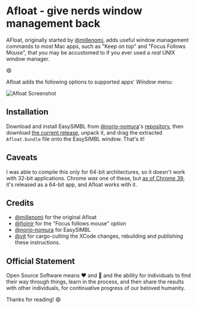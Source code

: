 Afloat - give nerds window management back
==========================================

AFloat, originally started by [@millenomi][], adds useful window management
commands to _most_ Mac apps, such as "Keep on top" and "Focus Follows Mouse",
that you may be accustomed to if you ever used a _real_ UNIX window manager.

:smile:

Afloat adds the following options to supported apps' _Window_ menu:

![Afloat Screenshot][afloat-screenie]


Installation
------------

Download and install EasySIMBL from [@norio-nomura][]'s [repository][simbl-repo],
then download [the current release][current-binary], unpack it, and drag the
extracted `Afloat.bundle` file onto the EasySIMBL window. That's it!

Caveats
-------

I was able to compile this only for 64-bit architectures, so it doesn't work
with 32-bit applications. Chrome *was* one of these, but [as of Chrome 39][chrome-64bit], it's 
released as a 64-bit app, and Afloat works with it.

Credits
-------

* [@millenomi][] for the original Afloat
* [@fjolnir][] for the "Focus follows mouse" option
* [@norio-nomura][] for EasySIMBL
* [@vjt][] for cargo-culting the XCode changes, rebuilding and publishing
  these instructions.

Official Statement
------------------

Open Source Software means :heart: and :beers: and the ability for
individuals to find their way through things, learn in the process, and then
share the results with other individuals, for continuative progress of our
beloved humanity.

Thanks for reading! :smile:

[afloat-screenie]: https://raw.githubusercontent.com/vjt/afloat/master/screenshot.png
[simbl-repo]: https://github.com/norio-nomura/EasySIMBL#how-to-install
[current-binary]: https://github.com/vjt/afloat/releases/latest
[chrome-64bit]: https://code.google.com/p/chromium/issues/detail?id=18323#c74

[@millenomi]: https://github.com/millenomi
[@fjolnir]: https://github.com/fjolnir
[@norio-nomura]: https://github.com/norio-nomura
[@vjt]: https://github.com/vjt
